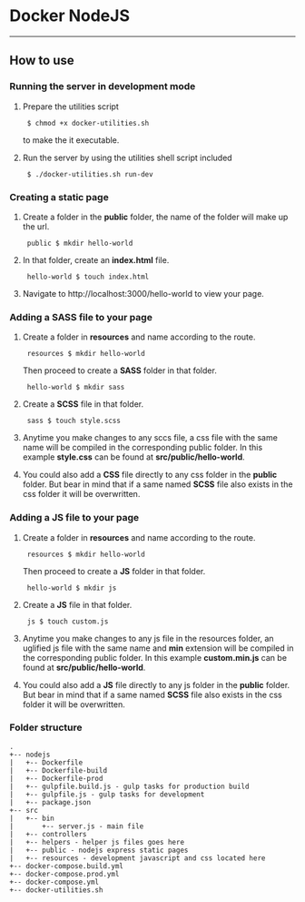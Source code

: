 # Docker NodeJS

***
## How to use

### Running the server in development mode

1. Prepare the utilities script

        $ chmod +x docker-utilities.sh

    to make the it executable.

2. Run the server by using the utilities shell script included

        $ ./docker-utilities.sh run-dev

### Creating a static page

1. Create a folder in the **public** folder, the name of the folder will make up the url.

        public $ mkdir hello-world

2. In that folder, create an **index.html** file.

        hello-world $ touch index.html

3. Navigate to http://localhost:3000/hello-world to view your page.

### Adding a SASS file to your page

1. Create a folder in **resources** and name according to the route.

        resources $ mkdir hello-world

    Then proceed to create a **SASS** folder in that folder.

        hello-world $ mkdir sass

2. Create a **SCSS** file in that folder.

        sass $ touch style.scss

3. Anytime you make changes to any sccs file, a css file with the same name will be compiled in the corresponding public folder. In this example **style.css** can be found at **src/public/hello-world**.

4. You could also add a **CSS** file directly to any css folder in the **public** folder. But bear in mind that if a same named **SCSS** file also exists in the css folder it will be overwritten.

### Adding a JS file to your page

1. Create a folder in **resources** and name according to the route.

        resources $ mkdir hello-world

    Then proceed to create a **JS** folder in that folder.

        hello-world $ mkdir js

2. Create a **JS** file in that folder.

        js $ touch custom.js

3. Anytime you make changes to any js file in the resources folder, an uglified js file with the same name and **min** extension will be compiled in the corresponding public folder. In this example **custom.min.js** can be found at **src/public/hello-world**.

4. You could also add a **JS** file directly to any js folder in the **public** folder. But bear in mind that if a same named **SCSS** file also exists in the css folder it will be overwritten.

### Folder structure

```
.
+-- nodejs
|   +-- Dockerfile
|   +-- Dockerfile-build
|   +-- Dockerfile-prod
|   +-- gulpfile.build.js - gulp tasks for production build
|   +-- gulpfile.js - gulp tasks for development
|   +-- package.json
+-- src
|   +-- bin
|       +-- server.js - main file
|   +-- controllers
|   +-- helpers - helper js files goes here
|   +-- public - nodejs express static pages
|   +-- resources - development javascript and css located here
+-- docker-compose.build.yml
+-- docker-compose.prod.yml
+-- docker-compose.yml
+-- docker-utilities.sh
```